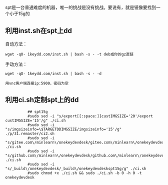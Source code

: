 
spt是一台普通难度的机器，唯一的挑战是没有挑战。要说有，就是镜像要找到一个小于15g的



利用inst.sh在spt上dd
-----

自动方法：

```
wget -qO- 1keydd.com/inst.sh | bash -s - -t deb或你的gz直链
```

手动方法：

```
wget -qO- 1keydd.com/inst.sh | bash -s - -d

用vnc客户端连接ip:5900，密码为空
```


利用ci.sh定制spt上的dd
-----

```
          ## spt15g
          #sudo sed -i "s/export[[:space:]]custIMGSIZE='20'/export custIMGSIZE='15'/g" ./ci.sh
          #sudo sed -i "s/imgsizeinfo=\$TARGETDDIMGSIZE/imgsizeinfo='15'/g" ./p/31.remaster/ci2.sh
          #sudo sed -i "s/gitee.com\/minlearn\/onekeydevdesk/gitee.com\/minlearn\/onekeydevdeskspt15g/g" ./ci.sh
          #sudo sed -i "s/github.com\/minlearn\/onekeydevdesk/github.com\/minlearn\/onekeydevdeskspt15g/g" ./ci.sh
          #sudo sed -i "s/_build\/onekeydevdesk/_build\/onekeydevdeskspt15g/g" ./ci.sh
          #sudo chmod +x ./ci.sh && sudo ./ci.sh -b 0 -h 0 -t onekeydevdesk
```

